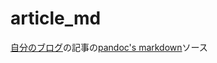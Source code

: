 # article\_md
[自分のブログ](https://0xabc.blogspot.com)の記事の[pandoc's markdown](https://pandoc.org/MANUAL.html#pandocs-markdown)ソース

